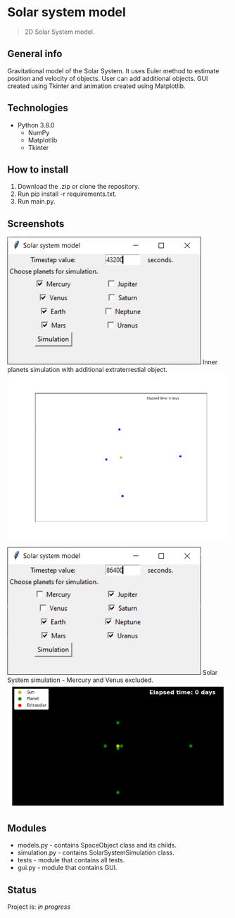 # Solar system model
> 2D Solar System model.

## General info
Gravitational model of the Solar System. It uses Euler method to estimate position and velocity of objects.
User can add additional objects. GUI created using Tkinter and animation created using Matplotlib.

## Technologies
* Python 3.8.0
    * NumPy
	* Matplotlib
    * Tkinter

## How to install
1. Download the .zip or clone the repository. 
2. Run pip install -r requirements.txt.
3. Run main.py.
	
## Screenshots
![Menu](./img/menu1.PNG)
Inner planets simulation with additional extraterrestial object.
![calendar](/img/simulation1.gif)

![Menu](./img/menu2.PNG)
Solar System simulation - Mercury and Venus excluded. 
![calendar](/img/simulation2.gif)

## Modules
* models.py - contains SpaceObject class and its childs.
* simulation.py - contains SolarSystemSimulation class.
* tests - module that contains all tests.
* gui.py - module that contains GUI.

## Status
Project is: _in progress_
